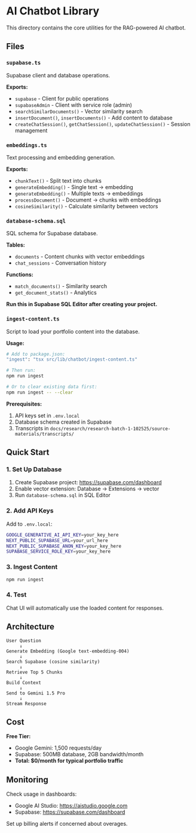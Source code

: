 # AI Chatbot Library

This directory contains the core utilities for the RAG-powered AI chatbot.

## Files

### `supabase.ts`
Supabase client and database operations.

**Exports:**
- `supabase` - Client for public operations
- `supabaseAdmin` - Client with service role (admin)
- `searchSimilarDocuments()` - Vector similarity search
- `insertDocument()`, `insertDocuments()` - Add content to database
- `createChatSession()`, `getChatSession()`, `updateChatSession()` - Session management

### `embeddings.ts`
Text processing and embedding generation.

**Exports:**
- `chunkText()` - Split text into chunks
- `generateEmbedding()` - Single text → embedding
- `generateEmbedding()` - Multiple texts → embeddings
- `processDocument()` - Document → chunks with embeddings
- `cosineSimilarity()` - Calculate similarity between vectors

### `database-schema.sql`
SQL schema for Supabase database.

**Tables:**
- `documents` - Content chunks with vector embeddings
- `chat_sessions` - Conversation history

**Functions:**
- `match_documents()` - Similarity search
- `get_document_stats()` - Analytics

**Run this in Supabase SQL Editor after creating your project.**

### `ingest-content.ts`
Script to load your portfolio content into the database.

**Usage:**
```bash
# Add to package.json:
"ingest": "tsx src/lib/chatbot/ingest-content.ts"

# Then run:
npm run ingest

# Or to clear existing data first:
npm run ingest -- --clear
```

**Prerequisites:**
1. API keys set in `.env.local`
2. Database schema created in Supabase
3. Transcripts in `docs/research/research-batch-1-102525/source-materials/transcripts/`

## Quick Start

### 1. Set Up Database

1. Create Supabase project: https://supabase.com/dashboard
2. Enable vector extension: Database → Extensions → vector
3. Run `database-schema.sql` in SQL Editor

### 2. Add API Keys

Add to `.env.local`:
```bash
GOOGLE_GENERATIVE_AI_API_KEY=your_key_here
NEXT_PUBLIC_SUPABASE_URL=your_url_here
NEXT_PUBLIC_SUPABASE_ANON_KEY=your_key_here
SUPABASE_SERVICE_ROLE_KEY=your_key_here
```

### 3. Ingest Content

```bash
npm run ingest
```

### 4. Test

Chat UI will automatically use the loaded content for responses.

## Architecture

```
User Question
     ↓
Generate Embedding (Google text-embedding-004)
     ↓
Search Supabase (cosine similarity)
     ↓
Retrieve Top 5 Chunks
     ↓
Build Context
     ↓
Send to Gemini 1.5 Pro
     ↓
Stream Response
```

## Cost

**Free Tier:**
- Google Gemini: 1,500 requests/day
- Supabase: 500MB database, 2GB bandwidth/month
- **Total: $0/month for typical portfolio traffic**

## Monitoring

Check usage in dashboards:
- Google AI Studio: https://aistudio.google.com
- Supabase: https://supabase.com/dashboard

Set up billing alerts if concerned about overages.

